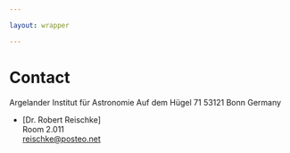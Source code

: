```yaml
---

layout: wrapper

---
```


# Contact

Argelander Institut für Astronomie
Auf dem Hügel 71
53121 Bonn
Germany  

- [Dr. Robert Reischke]  
  Room 2.011  
  reischke@posteo.net  
  